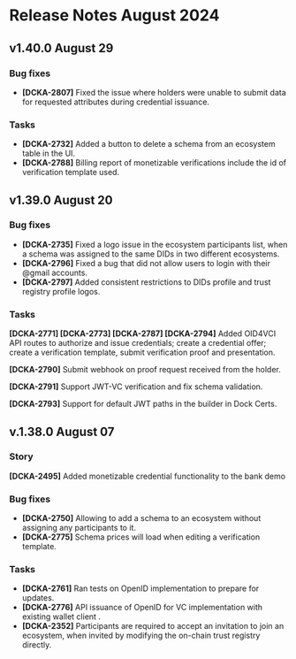 # Release Notes August 2024

## v1.40.0 August 29

### Bug fixes

* **\[DCKA-2807]** Fixed the issue where holders were unable to submit data for requested attributes during credential issuance.

### Tasks

* **\[DCKA-2732]** Added a button to delete a schema from an ecosystem table in the UI.
* **\[DCKA-2788]** Billing report of monetizable verifications include the id of verification template used.

## v1.39.0 August 20

### Bug fixes

* **\[DCKA-2735]** Fixed a logo issue in the ecosystem participants list, when  a schema was assigned to the same DIDs in two different ecosystems.
* **\[DCKA-2796]** Fixed a bug that did not allow users to login with their @gmail accounts.
* **\[DCKA-2797]** Added consistent restrictions to DIDs profile and trust registry profile logos.

### Tasks

**\[DCKA-2771] \[DCKA-2773] \[DCKA-2787] \[DCKA-2794]** Added OID4VCI API routes to authorize and issue credentials; create a credential offer; create a verification template, submit verification proof and presentation.

**\[DCKA-2790]** Submit webhook on proof request received from the holder.

**\[DCKA-2791]** Support JWT-VC verification and fix schema validation.

**\[DCKA-2793]** Support for default JWT paths in the builder in Dock Certs.

## v.1.38.0 August 07

### Story

**\[DCKA-2495]** Added monetizable credential functionality to the bank demo&#x20;

### Bug fixes

* **\[DCKA-2750]** Allowing to add a schema to an ecosystem without assigning any participants to it.&#x20;
* **\[DCKA-2775]** Schema prices will load when editing a verification template.

### Tasks

* **\[DCKA-2761]** Ran tests on OpenID implementation to prepare for updates.
* **\[DCKA-2776]** API issuance of OpenID for VC implementation with existing wallet client .
* **\[DCKA-2352]** Participants  are required to accept an invitation to join an ecosystem, when invited by modifying the on-chain trust registry directly.&#x20;

## &#x20;
